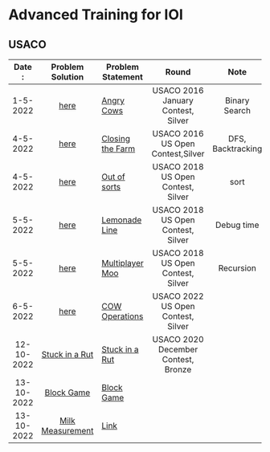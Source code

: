 # Advanced Training for IOI
## USACO

|Date :| Problem Solution|Problem Statement                              | Round               | Note
|:--------------:|:-----------:|------------------------------------------------|:---------------------------------------------------------------:|:-------------------------------------:|
|1-5-2022|[here](Angry%20Cows.cpp) | [Angry Cows](http://usaco.org/index.php?page=viewproblem2&cpid=594) | USACO 2016 January Contest, Silver | Binary Search |
|4-5-2022| [here](Closing%20the%20Farm.cpp)| [Closing the Farm](http://usaco.org/index.php?page=viewproblem2&cpid=644)|USACO 2016 US Open Contest,Silver| DFS, Backtracking|
|4-5-2022|[here](Out%20of%20Sorts.cpp) | [Out of sorts](http://www.usaco.org/index.php?page=viewproblem2&cpid=834) |USACO 2018 US Open Contest, Silver| sort
|5-5-2022|[here](Lemonade%20Line.cpp)  | [Lemonade Line](http://usaco.org/index.php?page=viewproblem2&cpid=835) |USACO 2018 US Open Contest, Silver| Debug time
|5-5-2022|[here](Multiplayer%20Moo.cpp)  | [Multiplayer Moo](http://usaco.org/index.php?page=viewproblem2&cpid=836) |USACO 2018 US Open Contest, Silver| Recursion
|6-5-2022|[here](COW%20Operations.cpp) |[COW Operations](http://www.usaco.org/index.php?page=viewproblem2&cpid=1232)|USACO 2022 US Open Contest, Silver| 
|12-10-2022|[Stuck in a Rut](Stuck%20in%20a%20Rut.cpp) |[Stuck in a Rut](http://www.usaco.org/index.php?page=viewproblem2&cpid=1061)|USACO 2020 December Contest, Bronze| 
|13-10-2022|[Block Game](Block%20Game.cpp) | [Block Game](http://www.usaco.org/index.php?page=viewproblem2&cpid=664)
|13-10-2022|[Milk Measurement](Milk%20Measurement.cpp)| [Link](http://www.usaco.org/index.php?page=viewproblem2&cpid=761)|| |Simulation|
